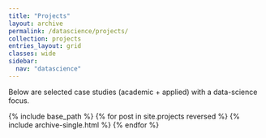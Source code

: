```yaml
---
title: "Projects"
layout: archive
permalink: /datascience/projects/
collection: projects
entries_layout: grid
classes: wide
sidebar:
  nav: "datascience"
---
```


Below are selected case studies (academic + applied) with a data-science focus.

<div class="ds-card-grid">
{% include base_path %}
{% for post in site.projects reversed %}
  {% include archive-single.html %}
{% endfor %}
</div>

